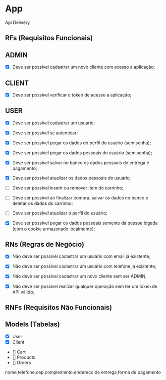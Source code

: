 # App

Api Delivery

## RFs (Requisitos Funcionais)



## ADMIN

- [X] Deve ser possível cadastrar um novo cliente com acesso a aplicação;

## CLIENT

- [X] Deve ser possível verificar o token de acesso a aplicação;


## USER

- [X] Deve ser possível cadastrar um usuário;
- [X] Deve ser possível se autenticar;
- [X] Deve ser possível pegar os dados do perfil do usuário (sem senha);
- [X] Deve ser possível pegar os dados pessoais do usuário (sem senha);
- [X] Deve ser possível salvar no banco os dados pessoais de entrega e pagamento;
- [X] Deve ser possível atualizar os dados pessoais do usuário;
- [ ] Deve ser possível inserir ou remover item do carrinho;
- [ ] Deve ser possível ao finalizar compra, salvar os dados no banco e deletar os dados do carrinho;
- [ ] Deve ser possível atualizar o perfil do usuário;
- [X] Deve ser possível pegar os dados pessoais somente da pessoa logada (com o cookie armazenado localmente);



## RNs (Regras de Negócio)



- [X] Não deve ser possível cadastrar um usuário com email já existente;
- [X] Não deve ser possível cadastrar um usuário com telefone já existente;
- [X] Não deve ser possível cadastrar um novo cliente sem ser ADMIN;
- [X] Não deve ser possível realizar qualquer operação sem ter um token de API válido;


## RNFs (Requisitos Não Funcionais)



## Models (Tabelas)

- [X] User
- [X] Client
- [] Cart
- [] Products
- [] Orders


nome,telefone,cep,complemento,endereço de entrega,forma de pagamento